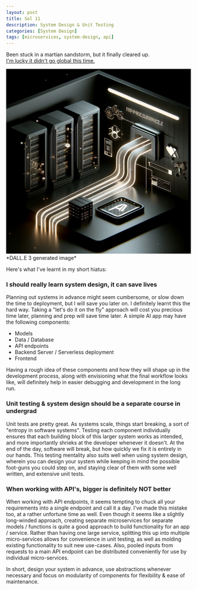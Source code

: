 ```yaml
---
layout: post
title: Sol 11
description: System Design & Unit Testing
categories: [System Design]
tags: [microservices, system-design, api]
---
```


Been stuck in a martian sandstorm, but it finally cleared up.  
[I'm lucky it didn't go global this time.](https://www.nasa.gov/solar-system/the-fact-and-fiction-of-martian-dust-storms/)      

<img src="assets/img/post_imgs/microservice.webp" alt="AI generated image of a microservice API" width =512 height="auto">
*DALL.E 3 generated image*  

Here's what I've learnt in my short hiatus:

### I should really learn system design, it can save lives

Planning out systems in advance might seem cumbersome, or slow down the time to deployment, but I will save you later on. I definitely learnt this the hard way. Taking a "let's do it on the fly" approach will cost you precious time later, planning and prep will save time later. A simple AI app may have the following components:

- Models
- Data / Database
- API endpoints
- Backend Server / Serverless deployment
- Frontend

Having a rough idea of these components and how they will shape up in the development process, along with envisioning what the final workflow looks like, will definitely help in easier debugging and development in the long run.

### Unit testing & system design should be a separate course in undergrad

Unit tests are pretty great. As systems scale, things start breaking, a sort of "entropy in software systems". Testing each component individually ensures that each building block of this larger system works as intended, and more importantly shrieks at the developer whenever it doesn't. At the end of the day, software will break, but how quickly we fix it is entirely in our hands. 
This testing mentality also suits well when using system design, wherein you can design your system while keeping in mind the possible foot-guns you could step on, and staying clear of them with some well written, and extensive unit tests.

### When working with API's, bigger is definitely NOT better

When working with API endpoints, it seems tempting to chuck all your requirements into a single endpoint and call it a day. I've made this mistake too, at a rather unfortune time as well. Even though it seems like a slightly long-winded approach, creating separate microservices for separate models / functions is quite a good approach to build functionality for an app / service. Rather than having one large service, splitting this up into multiple micro-services allows for convenience in unit testing, as well as molding existing functionality to suit new use-cases. Also, pooled inputs from requests to a main API endpoint can be distributed conveniently for use by individual micro-services.

In short, design your system in advance, use abstractions whenever necessary and focus on modularity of components for flexibility & ease of maintenance.